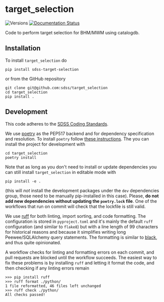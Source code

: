 # target_selection

![Versions](https://img.shields.io/badge/python->=3.10-blue)
[![Documentation Status](https://readthedocs.org/projects/sdss-target-selection/badge/?version=latest)](https://sdss-target-selection.readthedocs.io/en/latest/?badge=latest)

Code to perform target selection for BHM/MWM using catalogdb.

## Installation

To install `target_selection` do

```console
pip install sdss-target-selection
```

or from the GitHub repository

```console
git clone git@github.com:sdss/target_selection
cd target_selection
pip install .
```

## Development

This code adheres to the [SDSS Coding Standards](https://sdss-python-template.readthedocs.io/en/latest/standards.html).

We use [poetry](https://python-poetry.org) as the PEP517 backend and for dependency specification and resolution. To install `poetry` follow [these instructions](https://python-poetry.org/docs/#installation). The you can install the project for development with

```console
cd target_selection
poetry install
```

Note that as long as you don't need to install or update dependencies you can still install `target_selection` in editable mode with

```console
pip install -e .
```

(this will *not* install the development packages under the `dev` dependencies group, those need to be manually pip-installed in this case). Please, **do not add new dependencies without updating the `poetry.lock` file**. One of the workflows that run on commit will check that the lockfile is still valid.

We use [ruff](https://docs.astral.sh/ruff/) for both linting, import sorting, and code formatting. The configuration is stored in `pyproject.toml` and it's mainly the default `ruff` configuration (and similar to `flake8`) but with a line length of 99 characters for historical reasons and because it simplifies writing long Peewee/SQLAlchemy query statements. The formatting is similar to [black](https://github.com/psf/black), and thus quite opinionated.

A workflow checks for linting and formatting errors on each commit, and pull requests are blocked until the workflow succeeds. The easiest way to fix these problems is by installing `ruff` and letting it format the code, and then checking if any linting errors remain

```console
>>> pip install ruff
>>> ruff format ./python/
1 file reformatted, 46 files left unchanged
>>> ruff check ./python/
All checks passed!
```
